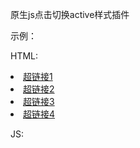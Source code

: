 原生js点击切换active样式插件

示例：

HTML:

<li class="nav-item active"><a href="#">超链接1</a></li>
<li class="nav-item"><a href="#">超链接2</a></li>
<li class="nav-item"><a href="#">超链接3</a></li>
<li class="nav-item"><a href="#">超链接4</a></li>

JS:

<script>
	new ToggleActive("nav-item");
</script>